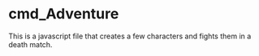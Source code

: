 # cmd_Adventure
This is a javascript file that creates a few characters and fights them in a death match.
